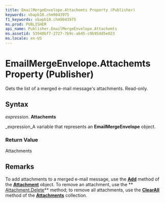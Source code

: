 ```yaml
---
title: EmailMergeEnvelope.Attachemts Property (Publisher)
keywords: vbapb10.chm9043975
f1_keywords: vbapb10.chm9043975
ms.prod: PUBLISHER
api_name: Publisher.EmailMergeEnvelope.Attachemts
ms.assetid: 53948bf7-2727-7b9c-a645-c9b954d5e023
ms.locale: en-US
---
```



# EmailMergeEnvelope.Attachemts Property (Publisher)

Gets the list of a merged e-mail message's attachments. Read-only.


## Syntax

 _expression_. **Attachemts**

 _expression_A variable that represents an  **EmailMergeEnvelope** object.


### Return Value

Attachments


## Remarks

To add attachments to a merged e-mail message, use the  **[Add](attachments.add-method-publisher.md)** method of the **[Attachment](attachment-object-publisher.md)** object. To remove an attachment, use the ** [Attachment.Delete](attachment.delete-method-publisher.md)** method; to remove all attachments, use the **[ClearAll](attachments.clearall-method-publisher.md)** method of the **[Attachments](attachments-object-publisher.md)** collection.


